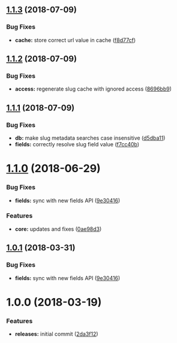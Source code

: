 <a name="1.1.3"></a>
## [1.1.3](https://github.com/hypeJunctionPro/Elgg3-hypeSlug/compare/1.1.2...1.1.3) (2018-07-09)


### Bug Fixes

* **cache:** store correct url value in cache ([f8d77cf](https://github.com/hypeJunctionPro/Elgg3-hypeSlug/commit/f8d77cf))



<a name="1.1.2"></a>
## [1.1.2](https://github.com/hypeJunctionPro/Elgg3-hypeSlug/compare/1.1.1...1.1.2) (2018-07-09)


### Bug Fixes

* **access:** regenerate slug cache with ignored access ([8696bb9](https://github.com/hypeJunctionPro/Elgg3-hypeSlug/commit/8696bb9))



<a name="1.1.1"></a>
## [1.1.1](https://github.com/hypeJunctionPro/Elgg3-hypeSlug/compare/1.1.0...1.1.1) (2018-07-09)


### Bug Fixes

* **db:** make slug metadata searches case insensitive ([d5dba11](https://github.com/hypeJunctionPro/Elgg3-hypeSlug/commit/d5dba11))
* **fields:** correctly resolve slug field value ([f7cc40b](https://github.com/hypeJunctionPro/Elgg3-hypeSlug/commit/f7cc40b))



<a name="1.1.0"></a>
# [1.1.0](https://github.com/hypeJunctionPro/Elgg3-hypeSlug/compare/1.0.0...1.1.0) (2018-06-29)


### Bug Fixes

* **fields:** sync with new fields API ([9e30416](https://github.com/hypeJunctionPro/Elgg3-hypeSlug/commit/9e30416))


### Features

* **core:** updates and fixes ([0ae98d3](https://github.com/hypeJunctionPro/Elgg3-hypeSlug/commit/0ae98d3))



<a name="1.0.1"></a>
## [1.0.1](https://github.com/hypeJunctionPro/Elgg3-hypeSlug/compare/1.0.0...1.0.1) (2018-03-31)


### Bug Fixes

* **fields:** sync with new fields API ([9e30416](https://github.com/hypeJunctionPro/Elgg3-hypeSlug/commit/9e30416))



<a name="1.0.0"></a>
# 1.0.0 (2018-03-19)


### Features

* **releases:** initial commit ([2da3f12](https://github.com/hypeJunctionPro/Elgg3-hypeSlug/commit/2da3f12))



